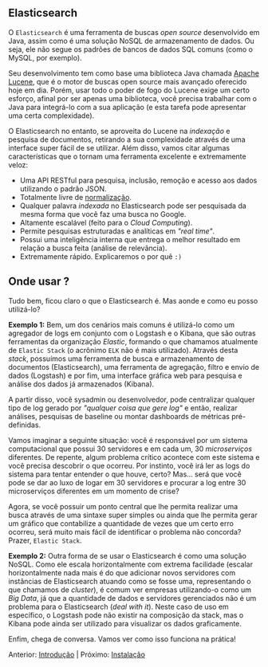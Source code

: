 ## Elasticsearch

O `Elasticsearch` é uma ferramenta de buscas _open source_ desenvolvido em Java, assim como é uma solução NoSQL de armazenamento de dados. Ou seja, ele não segue os padrões de bancos de dados SQL comuns (como o MySQL, por exemplo).

Seu desenvolvimento tem como base uma biblioteca Java chamada [Apache Lucene](https://github.com/apache/lucene-solr), que é o motor de buscas open source mais avançado oferecido hoje em dia. Porém, usar todo o poder de fogo do Lucene exige um certo esforço, afinal por ser apenas uma biblioteca, você precisa trabalhar com o Java para integrá-lo com a sua aplicação (e esta tarefa pode apresentar uma certa complexidade).

O Elasticsearch no entanto, se aproveita do Lucene na _indexação_ e pesquisa de documentos, retirando a sua complexidade através de uma interface super fácil de se utilizar. Além disso, vamos citar algumas características que o tornam uma ferramenta excelente e extremamente veloz:

* Uma API RESTful para pesquisa, inclusão, remoção e acesso aos dados utilizando o padrão JSON.
* Totalmente livre de [normalização](https://pt.wikipedia.org/wiki/Normaliza%C3%A7%C3%A3o_de_dados).
* Qualquer palavra _indexada_ no Elasticsearch pode ser pesquisada da mesma forma que você faz uma busca no Google.
* Altamente escalável (feito para o _Cloud Computing_).
* Permite pesquisas estruturadas e analíticas em _"real time"_.
* Possui uma inteligência interna que entrega o melhor resultado em relação a busca feita (análise de relevância).
* Extremamente rápido. Explicaremos o por quê `:)`

## Onde usar ?

Tudo bem, ficou claro o que o Elasticsearch é. Mas aonde e como eu posso utilizá-lo?

__Exemplo 1:__
Bem, um dos cenários mais comuns é utilizá-lo como um agregador de logs em conjunto com o Logstash e o Kibana, que são outras ferramentas da organização _Elastic_, formando o que chamamos atualmente de `Elastic Stack` (o acrônimo `ELK` não é mais utilizado). Através desta _stack_, possuímos uma ferramenta de busca e armazenamento de documentos (Elasticsearch), uma ferramenta de agregação, filtro e envio de dados (Logstash) e por fim, uma interface gráfica web para pesquisa e análise dos dados já armazenados (Kibana).

A partir disso, você sysadmin ou desenvolvedor, pode centralizar qualquer tipo de log gerado por _"qualquer coisa que gere log"_ e então, realizar análises, pesquisas de baseline ou montar dashboards de métricas pré-definidas.

Vamos imaginar a seguinte situação: você é responsável por um sistema computacional que possui 30 servidores e em cada um, 30 _microserviços_ diferentes. De repente, algum problema crítico acontece com este sistema e você precisa descobrir o que ocorreu. Por instinto, você irá ler as logs do sistema para tentar entender o que houve, certo? Mas... será que você pode se dar ao luxo de logar em 30 servidores e procurar a log entre 30 microserviços diferentes em um momento de crise?

Agora, se você possuir um ponto central que lhe permita realizar uma busca através de uma sintaxe super simples ou ainda que lhe permita gerar um gráfico que contabilize a quantidade de vezes que um certo erro ocorreu, será muito mais fácil de identificar o problema não concorda? Prazer, `Elastic Stack`.

__Exemplo 2:__
Outra forma de se usar o Elasticsearch é como uma solução NoSQL. Como ele escala horizontalmente com extrema facilidade (escalar horizontalmente nada mais é do que adicionar novos servidores com instâncias de Elasticsearch atuando como se fosse uma, representando o que chamamos de _cluster_), é comum ver empresas utilizando-o como um _Big Data_, já que a quantidade de dados e servidores gerenciados não é um problema para o Elasticsearch (_deal with it_). Neste caso de uso em específico, o Logstash pode não existir na composição da stack, mas o Kibana pode ainda ser utilizado para visualizar os dados graficamente.

Enfim, chega de conversa. Vamos ver como isso funciona na prática!

Anterior: [Introdução](/pages/introduction.md) | Próximo: [Instalação](/pages/install.md)
